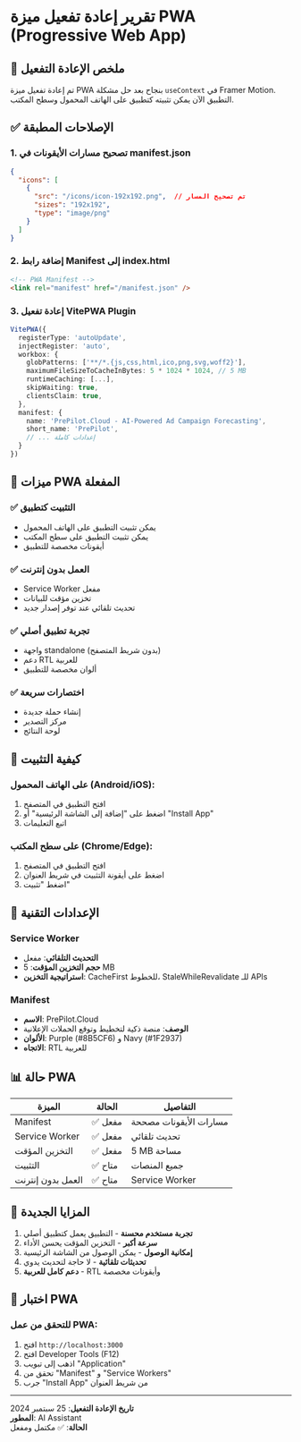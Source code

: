 # تقرير إعادة تفعيل ميزة PWA (Progressive Web App)

## 📱 ملخص الإعادة التفعيل

تم إعادة تفعيل ميزة PWA بنجاح بعد حل مشكلة `useContext` في Framer Motion. التطبيق الآن يمكن تثبيته كتطبيق على الهاتف المحمول وسطح المكتب.

## ✅ الإصلاحات المطبقة

### 1. تصحيح مسارات الأيقونات في manifest.json
```json
{
  "icons": [
    {
      "src": "/icons/icon-192x192.png",  // تم تصحيح المسار
      "sizes": "192x192",
      "type": "image/png"
    }
  ]
}
```

### 2. إضافة رابط Manifest إلى index.html
```html
<!-- PWA Manifest -->
<link rel="manifest" href="/manifest.json" />
```

### 3. إعادة تفعيل VitePWA Plugin
```typescript
VitePWA({
  registerType: 'autoUpdate',
  injectRegister: 'auto',
  workbox: {
    globPatterns: ['**/*.{js,css,html,ico,png,svg,woff2}'],
    maximumFileSizeToCacheInBytes: 5 * 1024 * 1024, // 5 MB
    runtimeCaching: [...],
    skipWaiting: true,
    clientsClaim: true,
  },
  manifest: {
    name: 'PrePilot.Cloud - AI-Powered Ad Campaign Forecasting',
    short_name: 'PrePilot',
    // ... إعدادات كاملة
  }
})
```

## 🎯 ميزات PWA المفعلة

### ✅ **التثبيت كتطبيق**
- يمكن تثبيت التطبيق على الهاتف المحمول
- يمكن تثبيت التطبيق على سطح المكتب
- أيقونات مخصصة للتطبيق

### ✅ **العمل بدون إنترنت**
- Service Worker مفعل
- تخزين مؤقت للبيانات
- تحديث تلقائي عند توفر إصدار جديد

### ✅ **تجربة تطبيق أصلي**
- واجهة standalone (بدون شريط المتصفح)
- دعم RTL للعربية
- ألوان مخصصة للتطبيق

### ✅ **اختصارات سريعة**
- إنشاء حملة جديدة
- مركز التصدير
- لوحة النتائج

## 📱 كيفية التثبيت

### على الهاتف المحمول (Android/iOS):
1. افتح التطبيق في المتصفح
2. اضغط على "إضافة إلى الشاشة الرئيسية" أو "Install App"
3. اتبع التعليمات

### على سطح المكتب (Chrome/Edge):
1. افتح التطبيق في المتصفح
2. اضغط على أيقونة التثبيت في شريط العنوان
3. اضغط "تثبيت"

## 🔧 الإعدادات التقنية

### Service Worker
- **التحديث التلقائي**: مفعل
- **حجم التخزين المؤقت**: 5 MB
- **استراتيجية التخزين**: CacheFirst للخطوط، StaleWhileRevalidate للـ APIs

### Manifest
- **الاسم**: PrePilot.Cloud
- **الوصف**: منصة ذكية لتخطيط وتوقع الحملات الإعلانية
- **الألوان**: Purple (#8B5CF6) و Navy (#1F2937)
- **الاتجاه**: RTL للعربية

## 📊 حالة PWA

| الميزة | الحالة | التفاصيل |
|--------|--------|----------|
| Manifest | ✅ مفعل | مسارات الأيقونات مصححة |
| Service Worker | ✅ مفعل | تحديث تلقائي |
| التخزين المؤقت | ✅ مفعل | 5 MB مساحة |
| التثبيت | ✅ متاح | جميع المنصات |
| العمل بدون إنترنت | ✅ متاح | Service Worker |

## 🚀 المزايا الجديدة

1. **تجربة مستخدم محسنة** - التطبيق يعمل كتطبيق أصلي
2. **سرعة أكبر** - التخزين المؤقت يحسن الأداء
3. **إمكانية الوصول** - يمكن الوصول من الشاشة الرئيسية
4. **تحديثات تلقائية** - لا حاجة لتحديث يدوي
5. **دعم كامل للعربية** - RTL وأيقونات مخصصة

## 📱 اختبار PWA

### للتحقق من عمل PWA:
1. افتح `http://localhost:3000`
2. افتح Developer Tools (F12)
3. اذهب إلى تبويب "Application"
4. تحقق من "Manifest" و "Service Workers"
5. جرب "Install App" من شريط العنوان

---

**تاريخ الإعادة التفعيل**: 25 سبتمبر 2024  
**المطور**: AI Assistant  
**الحالة**: ✅ مكتمل ومفعل
